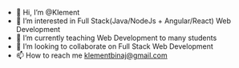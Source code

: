 - 👋 Hi, I’m @Klement
- 👀 I’m interested in Full Stack(Java/NodeJs + Angular/React) Web Development
- 🌱 I’m currently teaching Web Development to many students
- 💞️ I’m looking to collaborate on Full Stack Web Development
- 📫 How to reach me klementbinaj@gmail.com

<!---
BlitzBlitz/BlitzBlitz is a ✨ special ✨ repository because its `README.md` (this file) appears on your GitHub profile.
You can click the Preview link to take a look at your changes.
--->
